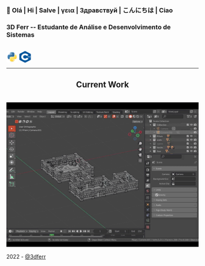   <h3>👋 Olá | Hi | Salve | γεια | Здравствуй | こんにちは | Ciao </h3>
  <h3> 3D Ferr -- Estudante de Análise e Desenvolvimento de Sistemas</h3>
  <br/>

<!-- Languages icons -->
<div style="display: inline_block">
  <img align="center" alt="python-icon" height="30" width="30"  
       src="https://raw.githubusercontent.com/devicons/devicon/master/icons/python/python-original.svg">
  <img align="center" alt="c-plus-plus" height="30" width="30"
       src="c_icon.png" /> 
 </div>

-----------------------------------------------------------------------------------------------------------------------------
<div align="center">
  <h2> Current Work </h2>
  <br/>
  <img src="work01.gif" alt="WIP" />
 </div>

<footer>
  <p>2022 - <a href="https://www.instagram.com/3dferr/" target="_blank">@3dferr</a>
</footer>


<!--
**pauloferrti/pauloferrti** is a ✨ _special_ ✨ repository because its `README.md` (this file) appears on your GitHub profile.

Here are some ideas to get you started:

- 🔭 I’m currently working on ...
- 🌱 I’m currently learning ...
- 👯 I’m looking to collaborate on ...
- 🤔 I’m looking for help with ...
- 💬 Ask me about ...
- 📫 How to reach me: ...
- 😄 Pronouns: ...
- ⚡ Fun fact: ...
-->
